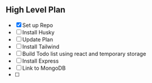 ## High Level Plan

- [x] Set up Repo
- [ ] Install Husky
- [ ] Update Plan
- [ ] Install Tailwind
- [ ] Build Todo list using react and temporary storage
- [ ] Install Express
- [ ] Link to MongoDB
- [ ]

